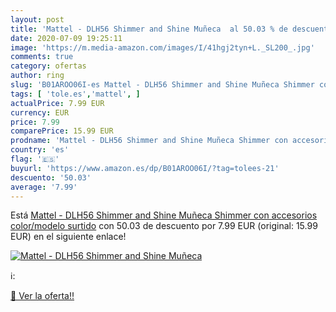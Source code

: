 ```yaml
---
layout: post
title: 'Mattel - DLH56 Shimmer and Shine Muñeca  al 50.03 % de descuento'
date: 2020-07-09 19:25:11
image: 'https://m.media-amazon.com/images/I/41hgj2tyn+L._SL200_.jpg'
comments: true
category: ofertas
author: ring
slug: 'B01AROO06I-es Mattel - DLH56 Shimmer and Shine Muñeca Shimmer con...'
tags: [ 'tole.es','mattel', ]
actualPrice: 7.99 EUR
currency: EUR
price: 7.99
comparePrice: 15.99 EUR
prodname: 'Mattel - DLH56 Shimmer and Shine Muñeca Shimmer con accesorios   color/modelo surtido'
country: 'es'
flag: '🇪🇸'
buyurl: 'https://www.amazon.es/dp/B01AROO06I/?tag=tolees-21'
descuento: '50.03'
average: '7.99'
---
```


Está [Mattel - DLH56 Shimmer and Shine Muñeca Shimmer con accesorios   color/modelo surtido](https://www.amazon.es/dp/B01AROO06I/?tag=tolees-21) con 50.03 de descuento por 7.99 EUR (original: 15.99 EUR) en el siguiente enlace!

[![Mattel - DLH56 Shimmer and Shine Muñeca ](https://m.media-amazon.com/images/I/41hgj2tyn+L._SL200_.jpg)](https://www.amazon.es/dp/B01AROO06I/?tag=tolees-21)

ℹ️:


[🛒 Ver la oferta!!](https://www.amazon.es/dp/B01AROO06I/?tag=tolees-21)
